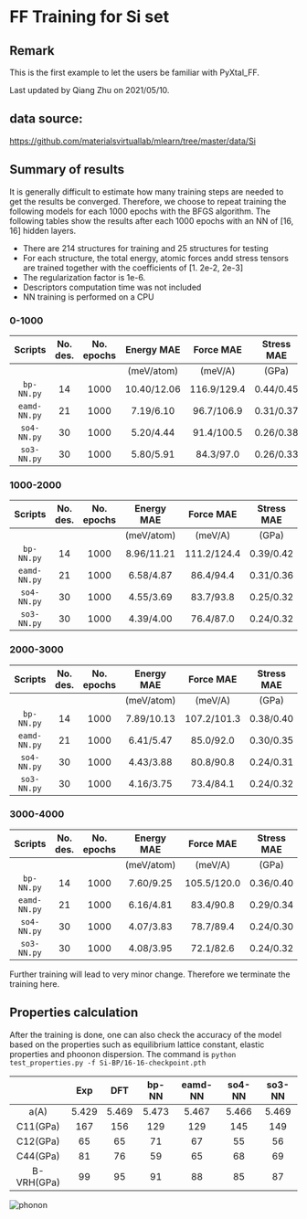 # FF Training for Si set

## Remark
This is the first example to let the users be familiar with PyXtal\_FF.

Last updated by Qiang Zhu on 2021/05/10.

## data source:
https://github.com/materialsvirtuallab/mlearn/tree/master/data/Si

## Summary of results 

It is generally difficult to estimate how many training steps are needed to get the results be converged.
Therefore, we choose to repeat training the following models for each 1000 epochs with the BFGS algorithm.
The following tables show the results after each 1000 epochs with an NN of [16, 16] hidden layers.

- There are 214 structures for training and 25 structures for testing
- For each structure, the total energy, atomic forces andd stress tensors are trained together with the coefficients of [1. 2e-2, 2e-3]
- The regularization factor is 1e-6.
- Descriptors computation time was not included
- NN training is performed on a CPU

### 0-1000

|Scripts| No. des. |No. epochs|Energy MAE | Force MAE |Stress MAE|CPU time|  
|:-----:|:--------:|:--------:|:--------: |:---------:|:--------:|:------:|
|       |          |          |(meV/atom) | (meV/A)   | (GPa)    |  (hr)  |
|`bp-NN.py`  | 14  | 1000     |10.40/12.06|116.9/129.4| 0.44/0.45|  0.30  |
|`eamd-NN.py`| 21  | 1000     | 7.19/6.10 | 96.7/106.9| 0.31/0.37|  0.31  |
|`so4-NN.py` | 30  | 1000     | 5.20/4.44 | 91.4/100.5| 0.26/0.38|  0.34  |
|`so3-NN.py` | 30  | 1000     | 5.80/5.91 | 84.3/97.0 | 0.26/0.33|  0.38  |

### 1000-2000

|Scripts| No. des. |No. epochs|Energy MAE| Force MAE |Stress MAE|CPU time|  
|:-----:|:--------:|:--------:|:--------:|:---------:|:--------:|:------:|
|       |          |          |(meV/atom)| (meV/A)   | (GPa)    |  (hr)  |
|`bp-NN.py`  | 14  | 1000     |8.96/11.21|111.2/124.4| 0.39/0.42|  0.27  |
|`eamd-NN.py`| 21  | 1000     | 6.58/4.87| 86.4/94.4 | 0.31/0.36|  0.31  |
|`so4-NN.py` | 30  | 1000     | 4.55/3.69| 83.7/93.8 | 0.25/0.32|  0.33  |
|`so3-NN.py` | 30  | 1000     | 4.39/4.00| 76.4/87.0 | 0.24/0.32|  0.34  |

### 2000-3000

|Scripts| No. des. |No. epochs|Energy MAE| Force MAE |Stress MAE|CPU time|  
|:-----:|:--------:|:--------:|:--------:|:---------:|:--------:|:------:|
|       |          |          |(meV/atom)| (meV/A)   | (GPa)    |  (hr)  |
|`bp-NN.py`  | 14  | 1000     |7.89/10.13|107.2/101.3| 0.38/0.40|  0.26  |
|`eamd-NN.py`| 21  | 1000     | 6.41/5.47| 85.0/92.0 | 0.30/0.35|  0.29  |
|`so4-NN.py` | 30  | 1000     | 4.43/3.88| 80.8/90.8 | 0.24/0.31|  0.36  |
|`so3-NN.py` | 30  | 1000     | 4.16/3.75| 73.4/84.1 | 0.24/0.32|  0.36  |

### 3000-4000

|Scripts| No. des. |No. epochs|Energy MAE| Force MAE |Stress MAE|CPU time|  
|:-----:|:--------:|:--------:|:--------:|:---------:|:--------:|:------:|
|       |          |          |(meV/atom)| (meV/A)   | (GPa)    |  (hr)  |
|`bp-NN.py`  | 14  | 1000     | 7.60/9.25|105.5/120.0| 0.36/0.40|  0.26  |
|`eamd-NN.py`| 21  | 1000     | 6.16/4.81| 83.4/90.8 | 0.29/0.34|  0.33  |
|`so4-NN.py` | 30  | 1000     | 4.07/3.83| 78.7/89.4 | 0.24/0.30|  0.33  |
|`so3-NN.py` | 30  | 1000     | 4.08/3.95| 72.1/82.6 | 0.24/0.32|  0.33  |

Further training will lead to very minor change. Therefore we terminate the training here.

## Properties calculation
After the training is done, one can also check the accuracy of the model based on the properties such as equilibrium lattice constant, elastic properties and phoonon dispersion.
The command is
`python test_properties.py -f Si-BP/16-16-checkpoint.pth`


|          | Exp   | DFT   | bp-NN |eamd-NN| so4-NN | so3-NN|  
|:--------:|:-----:|:-----:|:-----:|:-----:|:------:|:-----:|
| a(A)     | 5.429 |5.469  | 5.473 | 5.467 | 5.466  | 5.469 |
|C11(GPa)  | 167   | 156   | 129   | 129   | 145    | 149   |
|C12(GPa)  |  65   | 65    |  71   | 67    |  55    |  56   |
|C44(GPa)  |  81   | 76    |  59   | 65    |  68    |  69   |
|B-VRH(GPa)|  99   | 95    |  91   | 88    |  85    |  87   |

![phonon](https://github.com/qzhu2017/PyXtal_FF/blob/dxdr-3D/docs/imgs/Si_phonon.png)

